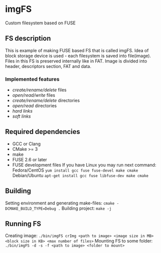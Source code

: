 # imgFS
Custom filesystem based on FUSE

## FS description
This is example of making FUSE based FS that is called imgFS. Idea of block storage device is used - each filesystem is saved into file(image). Files in this FS is preserved internally like in FAT.
Image is divided into header, descriptors section, FAT and data.
### Implemented features
- *create/rename/delete* files
- *open/read/write* files
- *create/rename/delete* directories
- *open/read* directories
- *hard links*
- *soft links*

## Required dependencies
- GCC or Clang
- CMake >= 3
- make
- FUSE 2.6 or later
- FUSE development files
If you have Linux you may run next command:
  Fedora/CentOS
``` yum install gcc fuse fuse-devel make cmake ```
  Debian/Ubuntu
``` apt-get install gcc fuse libfuse-dev make cmake ```

## Building
Setting environment and generating make-files:
``` cmake -DCMAKE_BUILD_TYPE=Debug . ```
Building project:
``` make -j ```

## Running FS
Creating image:
``` ./bin/imgFS crImg <path to image> <image size in MB> <block size in KB> <max number of files> ```
Mounting FS to some folder:
``` ./bin/imgFS -d -s -f <path to image> <folder to mount> ```
